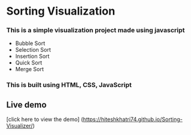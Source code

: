 # Sorting Visualization
### This is a simple visualization project made using javascript 
- Bubble Sort 
- Selection Sort
- Insertion Sort
- Quick Sort
- Merge Sort
### This is built using HTML, CSS, JavaScript <br/>

## Live demo
[click here to view the demo] (https://hiteshkhatri74.github.io/Sorting-Visualizer/)

